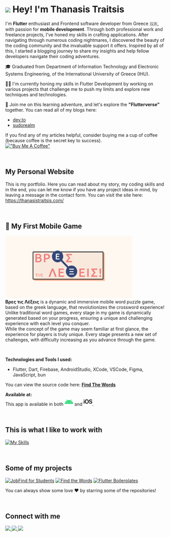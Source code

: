 # <a href="https://www.gautamkrishnar.com/"><img src="https://media.giphy.com/media/hvRJCLFzcasrR4ia7z/giphy.gif" width="5%"></a> Hey! I'm Thanasis Traitsis 
I'm **Flutter** enthusiast and Frontend software developer from Greece 🇬🇷, with passion for **mobile development**. Through both professional work and freelance projects, I've honed my skills in crafting applications. After navigating through numerous coding nightmares, I discovered the beauty of the coding community and the invaluable support it offers. Inspired by all of this, I started a blogging journey to share my insights and help fellow developers navigate their coding adventures.

🎓 Graduated from Department of Information Technology and Electronic Systems Engineering, of the International University of Greece (IHU).

👨‍💻 I'm currently honing my skills in Flutter Development by working on various projects that challenge me to push my limits and explore new techniques and technologies.

📝 Join me on this learning adventure, and let's explore the **"Flutterverse"** together. You can read all of my blogs here:
- [dev.to](https://dev.to/thanasistraitsis)
- [sudorealm](https://sudorealm.com/blog/profile/athanasios-traitsis)

If you find any of my articles helpful, consider buying me a cup of coffee (because coffee is the secret key to success).<br>
[!["Buy Me A Coffee"](https://www.buymeacoffee.com/assets/img/custom_images/orange_img.png)](https://www.buymeacoffee.com/thanasis_traitsis)

<br>

## My Personal Website
This is my portfolio. Here you can read about my story, my coding skills and in the end, you can let me know if you have any project ideas in mind, by leaving a message in the contact form. You can visit the site here: https://thanasistraitsis.com/

<br>

## 📱 My First Mobile Game
<img src="https://github.com/Thanasis-Traitsis/find_the_words/blob/main/photos/wallpaper.png?raw=true" width="400"> <br>
**Βρες τις Λέξεις** is a dynamic and immersive mobile word puzzle game, based on the greek language, that revolutionizes the crossword experience! Unlike traditional word games, every stage in my game is dynamically generated based on your progress, ensuring a unique and challenging experience with each level you conquer.
<br>
While the concept of the game may seem familiar at first glance, the experience for players is truly unique. Every stage presents a new set of challenges, with difficulty increasing as you advance through the game.

<br>

**Technologies and Tools I used:** <br>
- Flutter, Dart, Firebase, AndroidStudio, XCode, VSCode, Figma, JavaScript, bun

You can view the source code here: <a href="https://github.com/Thanasis-Traitsis/find_the_words"><b>Find The Words</b></a>

**Available at:** <br>
This app is available in both <a href="https://play.google.com/store/apps/details?id=com.thanasistraitsis.find_the_words"><code><img height="27" src="https://raw.githubusercontent.com/github/explore/80688e429a7d4ef2fca1e82350fe8e3517d3494d/topics/android/android.png" alt="android"></code></a> and <a href="https://apps.apple.com/gr/app/%CE%B2%CF%81%CE%B5%CF%82-%CF%84%CE%B9%CF%82-%CE%BB%CE%AD%CE%BE%CE%B5%CE%B9%CF%82-crosswords/id6505016618"><code><img height="27" src="https://raw.githubusercontent.com/github/explore/80688e429a7d4ef2fca1e82350fe8e3517d3494d/topics/ios/ios.png" alt="ios"></code></a>. 

<br>

## This is what I like to work with
[![My Skills](https://skillicons.dev/icons?i=flutter,dart,androidstudio,apple,firebase,vue,js,html,css,sass,tailwind,bun,vscode,figma,postman,git,stackoverflow,devto&perline=9)](https://skillicons.dev)

<br>

## Some of my projects
[![JobFind for Students](https://github-readme-stats.vercel.app/api/pin/?username=Thanasis-Traitsis&repo=jobfind_for_students&theme=swift)](https://github.com/Thanasis-Traitsis/jobfind_for_students)
[![Find the Words](https://github-readme-stats.vercel.app/api/pin/?username=Thanasis-Traitsis&repo=find_the_words&theme=swift)](https://github.com/Thanasis-Traitsis/find_the_words)
[![Flutter Boilerplates](https://github-readme-stats.vercel.app/api/pin/?username=Thanasis-Traitsis&repo=flutter-boiler-plates&theme=swift)](https://github.com/Thanasis-Traitsis/flutter-boiler-plates)

You can always show some love ❤️ by starring some of the repositories!

<br>

## Connect with me  
<a href="https://github.com/Thanasis-Traitsis">
    <img src="https://skillicons.dev/icons?i=github" />
</a>
<a href="https://www.linkedin.com/in/thanasis-traitsis/">
    <img src="https://skillicons.dev/icons?i=linkedin" />
</a>
<a href="mailto:thanasiswd@gmail.com">
    <img src="https://skillicons.dev/icons?i=gmail" />
</a>

